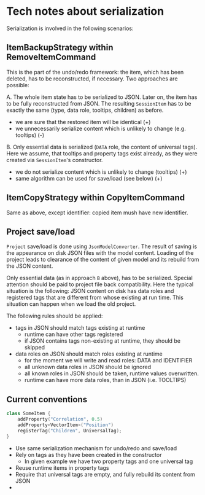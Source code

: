 # Tech notes about serialization

Serialization is involved in the following scenarios:

## ItemBackupStrategy within RemoveItemCommand

This is the part of the undo/redo framework: the item, which has been deleted, has to be reconstructed, if necessary. Two approaches are possible:

A. The whole item state has to be serialized to JSON. Later on, the item has to be fully
reconstructed from JSON. The resulting `SessionItem` has to be exactly the same
(type, data role, tooltips, children) as before.

+ we are sure that the restored item will be identical (+)
+ we unnecessarily serialize content which is unlikely to change (e.g. tooltips)  (-)

B. Only essential data is serialized (`DATA` role, the content of universal tags).
Here we assume, that tooltips and property tags exist already, as they were created
via `SessionItem`'s constructor.

+ we do not serialize content which is unlikely to change (tooltips)  (+)
+ same algorithm can be used for save/load (see below) (+)

## ItemCopyStrategy within CopyItemCommand

Same as above, except identifier: copied item mush have new identifier.

## Project save/load

`Project` save/load is done using `JsonModelConverter`. The result
of saving is the appearance on disk JSON files with the model content.
Loading of the project leads to clearance of the content of given model and its rebuild from
the JSON content.

Only essential data (as in approach `B` above), has to be serialized.
Special attention should be paid to project file back compatibility.
Here the typical situation is the following: JSON content on disk has data roles and
registered tags that are different from whose existing at run time. This situation
can happen when we load the old project.

The following rules should be applied:

+ tags in JSON should match tags existing at runtime
  + runtime can have other tags registered
  + if JSON contains tags non-existing at runtime, they should be skipped
+ data roles on JSON should match roles existing at runtime
  + for the moment we will write and read roles: DATA and IDENTIFIER
  + all unknown data roles in JSON should be ignored
  + all known roles in JSON should be taken, runtime values overwritten.
  + runtime can have more data roles, than in JSON (i.e. TOOLTIPS)

## Current conventions

```C++
class SomeItem {
    addProperty("Correlation", 0.5)
    addProperty<VectorItem>("Position")
    registerTag("Children", UniversalTag);
}
```

+ Use same serialization mechanism for undo/redo and save/load
+ Rely on tags as they have been created in the constructor
  + In given example we have two property tags and one universal tag
+ Reuse runtime items in  property tags
+ Require that universal tags are empty, and fully rebuild its content from JSON
+ 


